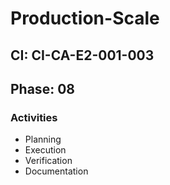 # Production-Scale

## CI: CI-CA-E2-001-003
## Phase: 08

### Activities
- Planning
- Execution
- Verification
- Documentation
